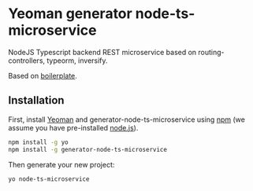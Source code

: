 # Yeoman generator node-ts-microservice
NodeJS Typescript backend REST microservice based on routing-controllers, typeorm, inversify.

Based on [boilerplate](https://github.com/melmedia/node-ts-microservice-boilerplate).


## Installation

First, install [Yeoman](http://yeoman.io) and generator-node-ts-microservice using [npm](https://www.npmjs.com/) (we assume you have pre-installed [node.js](https://nodejs.org/)).

```bash
npm install -g yo
npm install -g generator-node-ts-microservice
```

Then generate your new project:

```bash
yo node-ts-microservice
```
